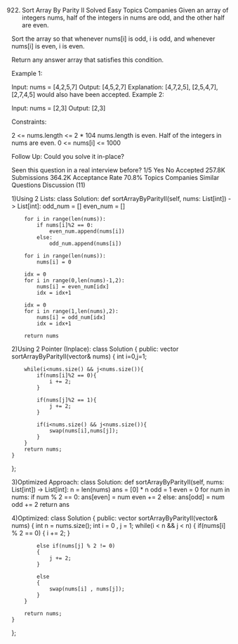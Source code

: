 922. Sort Array By Parity II
Solved
Easy
Topics
Companies
Given an array of integers nums, half of the integers in nums are odd, and the other half are even.

Sort the array so that whenever nums[i] is odd, i is odd, and whenever nums[i] is even, i is even.

Return any answer array that satisfies this condition.

 

Example 1:

Input: nums = [4,2,5,7]
Output: [4,5,2,7]
Explanation: [4,7,2,5], [2,5,4,7], [2,7,4,5] would also have been accepted.
Example 2:

Input: nums = [2,3]
Output: [2,3]
 

Constraints:

2 <= nums.length <= 2 * 104
nums.length is even.
Half of the integers in nums are even.
0 <= nums[i] <= 1000
 

Follow Up: Could you solve it in-place?

Seen this question in a real interview before?
1/5
Yes
No
Accepted
257.8K
Submissions
364.2K
Acceptance Rate
70.8%
Topics
Companies
Similar Questions
Discussion (11)

1)Using 2 Lists:
class Solution:
    def sortArrayByParityII(self, nums: List[int]) -> List[int]:
        odd_num = []
        even_num = []

        for i in range(len(nums)):
            if nums[i]%2 == 0:
                even_num.append(nums[i])
            else:
                odd_num.append(nums[i])
        
        for i in range(len(nums)):
            nums[i] = 0
        
        idx = 0
        for i in range(0,len(nums)-1,2):
            nums[i] = even_num[idx]
            idx = idx+1

        idx = 0
        for i in range(1,len(nums),2):
            nums[i] = odd_num[idx]
            idx = idx+1

        return nums

2)Using 2 Pointer (Inplace):
class Solution {
public:
    vector<int> sortArrayByParityII(vector<int>& nums) {
        int i=0,j=1;

        while(i<nums.size() && j<nums.size()){
            if(nums[i]%2 == 0){
                i += 2;
            }

            if(nums[j]%2 == 1){
                j += 2;
            }

            if(i<nums.size() && j<nums.size()){
                swap(nums[i],nums[j]);
            }
        }
        return nums;
    }
};

3)Optimized Approach:
class Solution:
    def sortArrayByParityII(self, nums: List[int]) -> List[int]:
        n = len(nums)
        ans = [0] * n
        odd = 1
        even = 0
        for num in nums:
            if num % 2 == 0:
                ans[even] = num
                even += 2
            else:
                ans[odd] = num
                odd += 2
        return ans

4)Optimized:
class Solution {
public:
    vector<int> sortArrayByParityII(vector<int>& nums) {
        int n = nums.size();
        int i = 0 , j = 1;
        while(i < n && j < n)
        {
            if(nums[i] % 2 == 0)
            {
                i += 2;
            }

            else if(nums[j] % 2 != 0)
            {
                j += 2;
            }

            else
            {
                swap(nums[i] , nums[j]);
            }
        }

        return nums;
    }
};